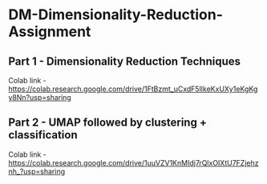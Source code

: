 # DM-Dimensionality-Reduction-Assignment

## Part 1 -  Dimensionality Reduction Techniques
Colab link - https://colab.research.google.com/drive/1FtBzmt_uCxdF5lIkeKxUXy1eKgKgy8Nn?usp=sharing

## Part 2 - UMAP followed by clustering + classification
Colab link - https://colab.research.google.com/drive/1uuVZV1KnMIdj7rQlxOIXtU7FZjehznh_?usp=sharing

